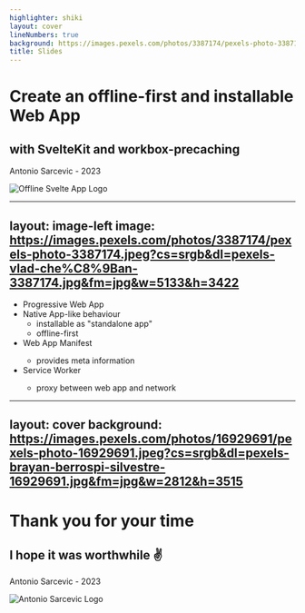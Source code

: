 ```yaml
---
highlighter: shiki
layout: cover
lineNumbers: true
background: https://images.pexels.com/photos/3387174/pexels-photo-3387174.jpeg?cs=srgb&dl=pexels-vlad-che%C8%9Ban-3387174.jpg&fm=jpg&w=5133&h=3422
title: Slides
---
```


# Create an offline-first and installable Web App

## with <logos-svelte-icon/> SvelteKit and <file-icons-workbox/> workbox-precaching

Antonio Sarcevic - 2023

<img class="hover-right w-40" src="/icon.svg" alt="Offline Svelte App Logo">

<!-- prettier-ignore-start -->
<!--
...
-->
---
layout: image-left
image: https://images.pexels.com/photos/3387174/pexels-photo-3387174.jpeg?cs=srgb&dl=pexels-vlad-che%C8%9Ban-3387174.jpg&fm=jpg&w=5133&h=3422
---

- <simple-icons-pwa/> Progressive Web App
- Native App-like  behaviour
  - <material-symbols-install-mobile-rounded/> installable as "standalone app"
  - <material-symbols-offline-pin-rounded/> offline-first
- <material-symbols-document-scanner-rounded/> Web App Manifest
  - provides meta information
- <material-symbols-settings-suggest-outline-rounded/> Service Worker
  - proxy between web app and network

<!-- prettier-ignore-start -->
<!--
- PWA means set of browser features 
- use to enhance our web apps with native app-like behaviours
  - today: installable as app, offline-first
  - also: push notifications, shortcuts / quick actions, app icon badging and more
- Web App Manifest provides meta information about app to the browser and OS
  - names, icons, theme colors, display behaviour
- service worker
  - proxy between web app and network
  - todaY: intercept requests and serve cached content for offline
-->
---
layout: cover
background: https://images.pexels.com/photos/16929691/pexels-photo-16929691.jpeg?cs=srgb&dl=pexels-brayan-berrospi-silvestre-16929691.jpg&fm=jpg&w=2812&h=3515
---
<!-- prettier-ignore-end -->

# Thank you for your time

## I hope it was worthwhile ✌️

Antonio Sarcevic - 2023

<img class="hover-right w-25" src="/as.svg" alt="Antonio Sarcevic Logo">
